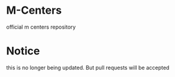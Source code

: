 # M-Centers
official m centers  repository
# Notice
this is no longer being updated. But pull requests will be accepted
